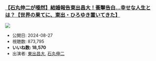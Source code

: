 ### [【石丸伸二が唖然】結婚報告東出昌大！衝撃告白…幸せな人生とは？【世界の果てに、東出・ひろゆき置いてきた】](https://www.youtube.com/watch?v=8xFzx_lOouI)
[![](https://img.youtube.com/vi/8xFzx_lOouI/sddefault.jpg)](https://www.youtube.com/watch?v=8xFzx_lOouI)
-   公開日: 2024-08-27
-   視聴数: 873,795
-   **いいね数: 18,570**
-   出演者: [東出昌大](/rehacq_fan/people/東出昌大 "wikilink"), [石丸伸二](/rehacq_fan/people/石丸伸二 "wikilink")
